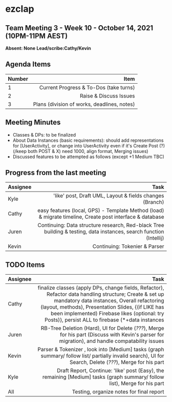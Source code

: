 # ezclap

## Team Meeting 3 - Week 10 - October 14, 2021 (10PM-11PM AEST)
**Absent: None**
**Lead/scribe:Cathy/Kevin**

## Agenda Items
| Number | Item |
| :--- | ---: |
| 1 | Current Progress & To-Dos (take turns)  | 
| 2 | Raise & Discuss Issues |
| 3 | Plans (division of works, deadlines, notes) |

## Meeting Minutes
- Classes & DPs: to be finalized
- About Data Instances (basic requirements): should add representations for [UserActivity], or change into UserActivity even if it's Create Post (?) (/keep both POST & X) need 1000, align format, Merging issues)
- Discussed features to be attempted as follows (except +1 Medium TBC)

## Progress from the last meeting
| Assignee | Task |
| :--- | ---: |
| Kyle | 'like' post, Draft UML, Layout & fields changes (Branch)  |
| Cathy | easy features (local, GPS) - Template Method (load) & migrate timeline, Create post interface & database |
| Juren | Continuing: Data structure research, Red-black Tree building & testing, data instances, search function (Intellij) |
| Kevin | Continuing: Tokenier & Parser |


## TODO Items
| Assignee | Task |
| :--- | ---: |
| Cathy | finalize classes (apply DPs, change fields, Refactor), Refactor data handling structure; Create & set up mandatory data instances, Overall refactoring (layout, methods), Presentation Slides, {(if LIKE has been implemented) Firebase likes (optional: try Posts)}, persist ALL to firebase (*+data instances|
| Juren | RB-Tree Deletion (Hard), UI for Delete (*???*), Merge for his part (Discuss with Kevin's parser for migration), and handle compatability issues |
| Kevin | Parser & Tokenizer , look into [Medium] tasks (graph summary/ follow list/ partially invalid search), UI for Search, Delete (*???*), Merge for his part |
| Kyle | Draft Report, Continue: 'like' post (Easy), the remaining [Medium] tasks (graph summary/ follow list), Merge for his part |
| All | Testing, organize notes for final report |
